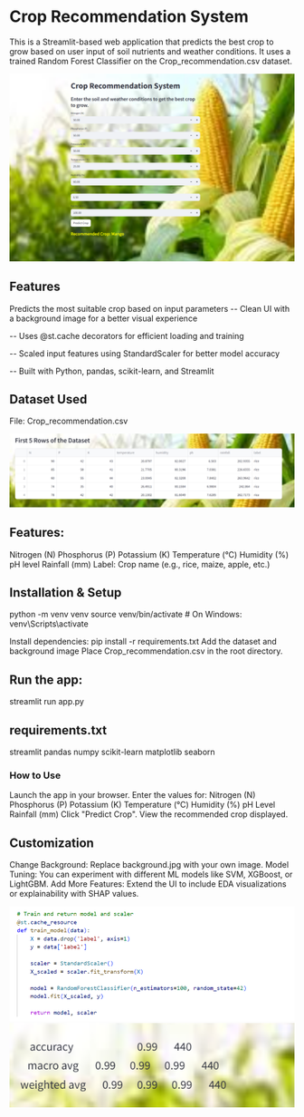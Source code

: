 # Crop Recommendation System
This is a Streamlit-based web application that predicts the best crop to grow based on user input of soil nutrients and weather conditions. It uses a trained Random Forest Classifier on the Crop_recommendation.csv dataset.

![alt text](pic.PNG)

## Features
Predicts the most suitable crop based on input parameters
 -- Clean UI with a background image for a better visual experience

 -- Uses @st.cache decorators for efficient loading and training

 -- Scaled input features using StandardScaler for better model accuracy

 -- Built with Python, pandas, scikit-learn, and Streamlit

## Dataset Used
File: Crop_recommendation.csv

![alt text](pic1.PNG)

## Features:

Nitrogen (N)
Phosphorus (P)
Potassium (K)
Temperature (°C)
Humidity (%)
pH level
Rainfall (mm)
Label: Crop name (e.g., rice, maize, apple, etc.)

## Installation & Setup
python -m venv venv
source venv/bin/activate  # On Windows: venv\Scripts\activate

Install dependencies:
pip install -r requirements.txt
Add the dataset and background image
Place Crop_recommendation.csv in the root directory.

## Run the app:
streamlit run app.py

## requirements.txt
streamlit
pandas
numpy
scikit-learn
matplotlib
seaborn

### How to Use
Launch the app in your browser.
Enter the values for:
Nitrogen (N)
Phosphorus (P)
Potassium (K)
Temperature (°C)
Humidity (%)
pH Level
Rainfall (mm)
Click "Predict Crop".
View the recommended crop displayed.

## Customization
Change Background: Replace background.jpg with your own image.
Model Tuning: You can experiment with different ML models like SVM, XGBoost, or LightGBM.
Add More Features: Extend the UI to include EDA visualizations or explainability with SHAP values.

![alt text](code.PNG)
![alt text](model_accuracy.PNG)